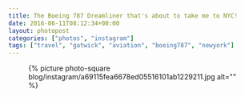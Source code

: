 ```yaml
---
title: The Boeing 787 Dreamliner that's about to take me to NYC!
date: 2016-06-11T08:12:34+00:00
layout: photopost
categories: ["photos", "instagram"]
tags: ["travel", "gatwick", "aviation", "boeing787", "newyork"]
---
```


<figure class="photo photo--square">
  {% picture photo-square blog/instagram/a69115fea6678ed05516101ab1229211.jpg alt="" %}
</figure>


